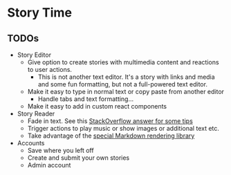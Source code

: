 # Story Time

## TODOs
* Story Editor
  * Give option to create stories with multimedia content and reactions to user actions.
    * This is not another text editor.  It's a story with links and media and some fun formatting, but not a full-powered text editor.
  * Make it easy to type in normal text or copy paste from another editor
    * Handle tabs and text formatting...
  * Make it easy to add in custom react components
* Story Reader
  * Fade in text.  See this [StackOverflow answer for some tips](https://stackoverflow.com/a/61018317)
  * Trigger actions to play music or show images or additional text etc.
  * Take advantage of the [special Markdown rendering library](https://www.npmjs.com/package/markdown-to-jsx)
* Accounts
  * Save where you left off
  * Create and submit your own stories
  * Admin account
